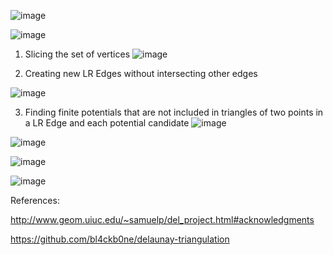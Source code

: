 ![image](https://github.com/shb0527/Delaunay-Triangulation-Divide-Conquer-/assets/111919818/a19a9cd2-4f14-4c4e-90c9-d7eea460e55d)


![image](https://github.com/shb0527/Delaunay-Triangulation-Divide-Conquer-/assets/111919818/99e8880f-a44a-43ad-a535-c13fc8b896ae)



1. Slicing the set of vertices
![image](https://github.com/shb0527/Delaunay-Triangulation-Divide-Conquer-/assets/111919818/34e411ae-74d8-47ad-9a6e-1797117d987e)




2. Creating new LR Edges without intersecting other edges


![image](https://github.com/shb0527/Delaunay-Triangulation-Divide-Conquer-/assets/111919818/df80ac74-9a82-48bc-8aa1-fb41acd914f5)


3. Finding finite potentials that are not included in triangles of two points in a LR Edge and each potential candidate
![image](https://github.com/shb0527/Delaunay-Triangulation-Divide-Conquer-/assets/111919818/ecb48a0a-fdfd-4541-ac48-c54de17f8576)

![image](https://github.com/shb0527/Delaunay-Triangulation-Divide-Conquer-/assets/111919818/43ee32c4-9b93-476b-ab99-da0015b16104)

![image](https://github.com/shb0527/Delaunay-Triangulation-Divide-Conquer-/assets/111919818/d02d9ddf-7f2b-4f68-8e5e-1b645eab2a8a)

![image](https://github.com/shb0527/Delaunay-Triangulation-Divide-Conquer-/assets/111919818/df08f723-1932-498c-b1dc-8d7bdd933439)

References:



http://www.geom.uiuc.edu/~samuelp/del_project.html#acknowledgments 



https://github.com/bl4ckb0ne/delaunay-triangulation


